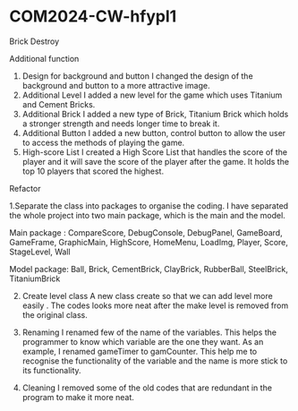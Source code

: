 # COM2024-CW-hfypl1

Brick Destroy

Additional function

1. Design for background and button
   I changed the design of the background and button to a more attractive image.
2. Additional Level
   I added a new level for the game which uses Titanium and Cement Bricks.
3. Additional Brick
   I added a new type of Brick, Titanium Brick which holds a stronger strength and needs longer time to break it.
4. Additional Button 
   I added a new button, control button to allow the user to access the methods of playing the game.
5. High-score List
   I created a High Score List that handles the score of the player and it will save the score of the player after the game. It holds the top 10 players that scored the highest.


Refactor

1.Separate the class into packages to organise the coding. I have separated the whole project into two main package, which is the main and the model. 

  Main package : CompareScore, DebugConsole, DebugPanel, GameBoard, GameFrame, GraphicMain, HighScore, HomeMenu, LoadImg, Player, Score, StageLevel, Wall

  Model package: Ball, Brick, CementBrick, ClayBrick, RubberBall, SteelBrick, TitaniumBrick

2. Create level class 
  A new class create so that we can add level more easily . The codes looks more neat after the make level is removed from the original class.

3. Renaming
   I renamed few of the name of the variables. This helps the programmer to know which variable are the one they want. As an example, I renamed gameTimer to gamCounter. This help me to recognise the functionality of the variable and the name is more stick to its functionality.
   
4. Cleaning 
   I removed some of the old codes that are redundant in the program to make it more neat. 

